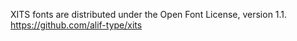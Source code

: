 XITS fonts are distributed under the Open Font License, version 1.1.
https://github.com/alif-type/xits